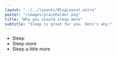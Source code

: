 ```yaml
---
layout: "../../layouts/BlogLayout.astro"
poster: "/images/placeholder.png"
title: "Why you should sleep more"
subtitle: "Sleep is great for you. Here's why:"
---
```


- Sleep
- Sleep more
- Sleep a little more